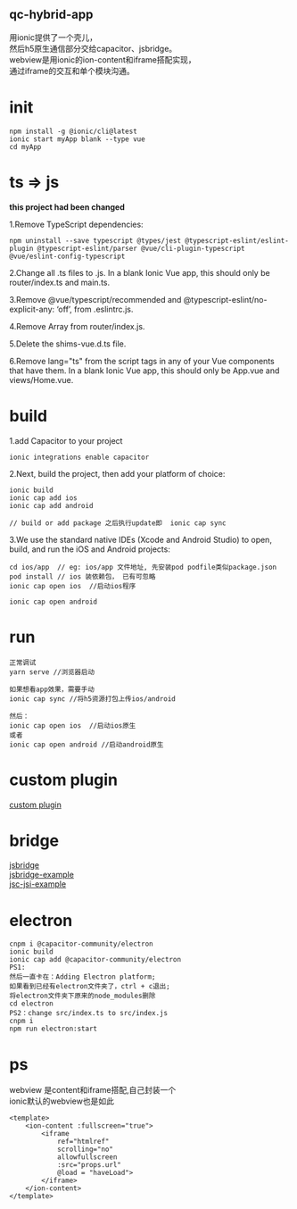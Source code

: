 ## qc-hybrid-app
用ionic提供了一个壳儿，   
然后h5原生通信部分交给capacitor、jsbridge。   
webview是用ionic的ion-content和iframe搭配实现，   
通过iframe的交互和单个模块沟通。


# init

```
npm install -g @ionic/cli@latest
ionic start myApp blank --type vue
cd myApp
```

# ts => js

**this project had been changed** 

1.Remove TypeScript dependencies:
```
npm uninstall --save typescript @types/jest @typescript-eslint/eslint-plugin @typescript-eslint/parser @vue/cli-plugin-typescript @vue/eslint-config-typescript
```

2.Change all .ts files to .js. In a blank Ionic Vue app, this should only be router/index.ts and main.ts.

3.Remove @vue/typescript/recommended and @typescript-eslint/no-explicit-any: ‘off’, from .eslintrc.js.

4.Remove Array<RouteRecordRaw> from router/index.js.

5.Delete the shims-vue.d.ts file.

6.Remove lang="ts" from the script tags in any of your Vue components that have them. In a blank Ionic Vue app, this should only be App.vue and views/Home.vue.


# build

1.add Capacitor to your project
```
ionic integrations enable capacitor
```
2.Next, build the project, then add your platform of choice:

```
ionic build
ionic cap add ios
ionic cap add android

// build or add package 之后执行update即  ionic cap sync
```

3.We use the standard native IDEs (Xcode and Android Studio) to open, build, and run the iOS and Android projects:
```
cd ios/app  // eg: ios/app 文件地址, 先安装pod podfile类似package.json
pod install // ios 装依赖包， 已有可忽略
ionic cap open ios  //启动ios程序

ionic cap open android
```


# run


```
正常调试
yarn serve //浏览器启动

如果想看app效果，需要手动
ionic cap sync //将h5资源打包上传ios/android

然后：
ionic cap open ios  //启动ios原生
或者
ionic cap open android //启动android原生
```
  
# custom plugin

[custom plugin](https://github.com/canwhite/qc-capacitor-plugin)


# bridge
[jsbridge](https://juejin.cn/post/6844903885555892232)    
[jsbridge-example](https://github.com/canwhite/jsbridge-example)    
[jsc-jsi-example](https://github.com/canwhite/jsc-jsi-example)    


# electron

```
cnpm i @capacitor-community/electron
ionic build
ionic cap add @capacitor-community/electron
PS1:
然后一直卡在：Adding Electron platform;
如果看到已经有electron文件夹了，ctrl + c退出;
将electron文件夹下原来的node_modules删除
cd electron
PS2：change src/index.ts to src/index.js
cnpm i
npm run electron:start

```


# ps
webview
是content和iframe搭配,自己封装一个   
ionic默认的webview也是如此

```
<template>  
    <ion-content :fullscreen="true">
        <iframe 
            ref="htmlref"
            scrolling="no" 
            allowfullscreen 
            :src="props.url"
            @load = "haveLoad">
        </iframe>
    </ion-content>
</template>

```